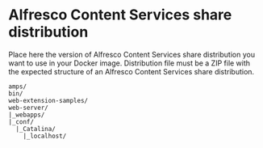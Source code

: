 # Alfresco Content Services share distribution

Place here the version of Alfresco Content Services share distribution you want to
use in your Docker image.
Distribution file must be a ZIP file with the expected structure of an Alfresco
Content Services share distribution.

```tree
amps/
bin/
web-extension-samples/
web-server/
|_webapps/
|_conf/
  |_Catalina/
    |_localhost/
```
